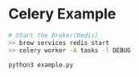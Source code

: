 # Celery Example

```bash
# Start the Broker(Redis)
>> brew services redis start
>> celery worker -A tasks -l DEBUG
```

```python
python3 example.py
```